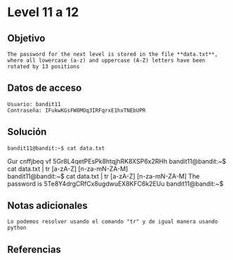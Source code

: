 # Level 11 a 12

## Objetivo
	The password for the next level is stored in the file **data.txt**, where all lowercase (a-z) and uppercase (A-Z) letters have been rotated by 13 positions
## Datos de acceso
	Usuario: bandit11
	Contraseña: IFukwKGsFW8MOq3IRFqrxE1hxTNEbUPR
## Solución
	bandit11@bandit:~$ cat data.txt
Gur cnffjbeq vf 5Gr8L4qetPEsPk8htqjhRK8XSP6x2RHh
bandit11@bandit:~$ cat data.txt | tr [a-zA-Z] [n-za-mN-ZA-M]  
bandit11@bandit:~$ cat data.txt | tr [a-zA-Z] [n-za-mN-ZA-M]
The password is 5Te8Y4drgCRfCx8ugdwuEX8KFC6k2EUu
bandit11@bandit:~$
## Notas adicionales
	Lo podemos resolver usando el comando "tr" y de igual manera usando python
## Referencias 